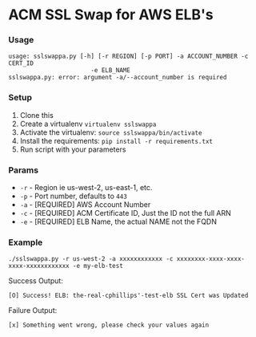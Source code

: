 # ACM SSL Swap for AWS ELB's

### Usage

```
usage: sslswappa.py [-h] [-r REGION] [-p PORT] -a ACCOUNT_NUMBER -c CERT_ID
                       -e ELB_NAME
sslswappa.py: error: argument -a/--account_number is required
```

### Setup

1. Clone this
1. Create a virtualenv `virtualenv sslswappa`
1. Activate the virtualenv: `source sslswappa/bin/activate`
1. Install the requirements: `pip install -r requirements.txt`
1. Run script with your parameters

### Params
- `-r` - Region ie us-west-2, us-east-1, etc.
- `-p` - Port number, defaults to `443`
- `-a` - [REQUIRED] AWS Account Number
- `-c` - [REQUIRED] ACM Certificate ID, Just the ID not the full ARN
- `-e` - [REQUIRED] ELB Name, the actual NAME not the FQDN

### Example

```
./sslswappa.py -r us-west-2 -a xxxxxxxxxxxx -c xxxxxxxx-xxxx-xxxx-xxxx-xxxxxxxxxxxx -e my-elb-test
```

Success Output:

```
[O] Success! ELB: the-real-cphillips'-test-elb SSL Cert was Updated
```

Failure Output:

```
[x] Something went wrong, please check your values again
```
